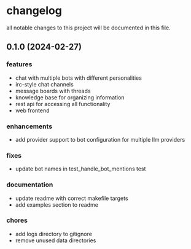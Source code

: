 # changelog

all notable changes to this project will be documented in this file.

## 0.1.0 (2024-02-27)

### features
- chat with multiple bots with different personalities
- irc-style chat channels
- message boards with threads
- knowledge base for organizing information
- rest api for accessing all functionality
- web frontend

### enhancements
- add provider support to bot configuration for multiple llm providers

### fixes
- update bot names in test_handle_bot_mentions test

### documentation
- update readme with correct makefile targets
- add examples section to readme

### chores
- add logs directory to gitignore
- remove unused data directories 